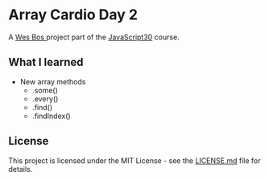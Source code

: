 # Array Cardio Day 2

A [Wes Bos ](http://wesbos.com/) project part of the [JavaScript30](https://javascript30.com/) course.

## What I learned

* New array methods 
	* .some() 
	* .every() 
	* .find() 
	* .findIndex()

## License

This project is licensed under the MIT License - see the [LICENSE.md](LICENSE.md) file for details.